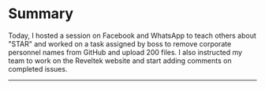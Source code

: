 # Summary

Today, I hosted a session on Facebook and WhatsApp to teach others about "STAR" and worked on a task assigned by boss to remove corporate personnel names from GitHub and upload 200 files. I also instructed my team to work on the Reveltek website and start adding comments on completed issues.

---
